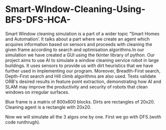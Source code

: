 # Smart-WIndow-Cleaning-Using-BFS-DFS-HCA-
Smart Window cleaning simulation is a part of a wider topic “Smart Homes and Automation’. It talks about a part where we create an agent which acquires information based on sensors and proceeds with cleaning the given frame according to search and optimisation algorithms.In our simulation we have created a GUI using the tkinter library of python. 
Our project aims to use AI to simulate a window cleaning service robot in large buildings. It uses sensors to provide us with dirt heuristics that we have further used in implementing our program. Moreover, Breadth-First search, Depth-First search and Hill climb algorithms are also used. Tests validate ORB's desired results in feature point extraction, demonstrating how AI and SLAM may improve the productivity and security of robots that clean windows on irregular surfaces.

Blue frame is a matrix of 800x600 blocks. Dirts are rectangles of 20x20. Cleaning agent is a rectangle with 20x20.  

Now we will simulate all the 3 algos one by one. First we go with DFS.(woth code runthrugh).
